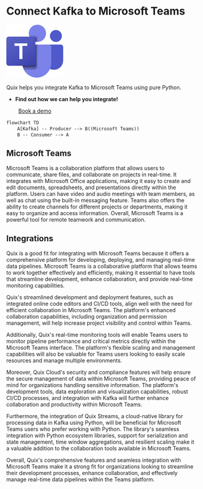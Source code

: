 # Connect Kafka to Microsoft Teams

![](./images/logo_1.jpg)

Quix helps you integrate Kafka to Microsoft Teams using pure Python.

<div class="grid cards blog-grid-card" markdown>

- __Find out how we can help you integrate!__

    <a class="md-button md-button--primary" href="https://share.hsforms.com/1iW0TmZzKQMChk0lxd_tGiw4yjw2?__hstc=175542013.2303933fbd746c0ac86d9ccbe9bc9100.1728383268831.1729603416735.1729620918855.31&__hssc=175542013.1.1729620918855&__hsfp=2132701734" target="_blank" style="margin:.5rem;">Book a demo</a>

</div>

```mermaid
flowchart TD
    A[Kafka] -- Producer --> B((Microsoft Teams))
    B -- Consumer --> A
```

## Microsoft Teams

Microsoft Teams is a collaboration platform that allows users to communicate, share files, and collaborate on projects in real-time. It integrates with Microsoft Office applications, making it easy to create and edit documents, spreadsheets, and presentations directly within the platform. Users can have video and audio meetings with team members, as well as chat using the built-in messaging feature. Teams also offers the ability to create channels for different projects or departments, making it easy to organize and access information. Overall, Microsoft Teams is a powerful tool for remote teamwork and communication.

## Integrations

Quix is a good fit for integrating with Microsoft Teams because it offers a comprehensive platform for developing, deploying, and managing real-time data pipelines. Microsoft Teams is a collaborative platform that allows teams to work together effectively and efficiently, making it essential to have tools that streamline development, enhance collaboration, and provide real-time monitoring capabilities.

Quix's streamlined development and deployment features, such as integrated online code editors and CI/CD tools, align well with the need for efficient collaboration in Microsoft Teams. The platform's enhanced collaboration capabilities, including organization and permission management, will help increase project visibility and control within Teams.

Additionally, Quix's real-time monitoring tools will enable Teams users to monitor pipeline performance and critical metrics directly within the Microsoft Teams interface. The platform's flexible scaling and management capabilities will also be valuable for Teams users looking to easily scale resources and manage multiple environments.

Moreover, Quix Cloud's security and compliance features will help ensure the secure management of data within Microsoft Teams, providing peace of mind for organizations handling sensitive information. The platform's development tools, data exploration and visualization capabilities, robust CI/CD processes, and integration with Kafka will further enhance collaboration and productivity within Microsoft Teams.

Furthermore, the integration of Quix Streams, a cloud-native library for processing data in Kafka using Python, will be beneficial for Microsoft Teams users who prefer working with Python. The library's seamless integration with Python ecosystem libraries, support for serialization and state management, time window aggregations, and resilient scaling make it a valuable addition to the collaboration tools available in Microsoft Teams.

Overall, Quix's comprehensive features and seamless integration with Microsoft Teams make it a strong fit for organizations looking to streamline their development processes, enhance collaboration, and effectively manage real-time data pipelines within the Teams platform.

